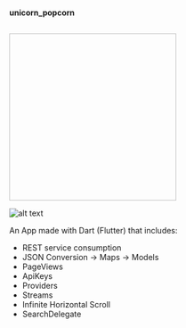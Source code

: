 #### unicorn_popcorn
##

<img scr="https://external-content.duckduckgo.com/iu/?u=https%3A%2F%2Fstatic.popcornopolis.com%2Fmedia%git%2Fproduct%2Fcache%2F1%2Fimage%2F650x%2F7b8fef0172c2eb72dd8fd366c999954c%2Fu%2Fn%2Funicornpopcorn_logo.jpg&f=1&nofb=1" width="300" height="300"/>

![alt text](https://external-content.duckduckgo.com/iu/?u=https%3A%2F%2Fstatic.popcornopolis.com%2Fmedia%git%2Fproduct%2Fcache%2F1%2Fimage%2F650x%2F7b8fef0172c2eb72dd8fd366c999954c%2Fu%2Fn%2Funicornpopcorn_logo.jpg&f=1&nofb=1)

An App made with Dart (Flutter) that includes:

- REST service consumption
- JSON Conversion -> Maps -> Models
- PageViews
- ApiKeys
- Providers
- Streams
- Infinite Horizontal Scroll
- SearchDelegate

